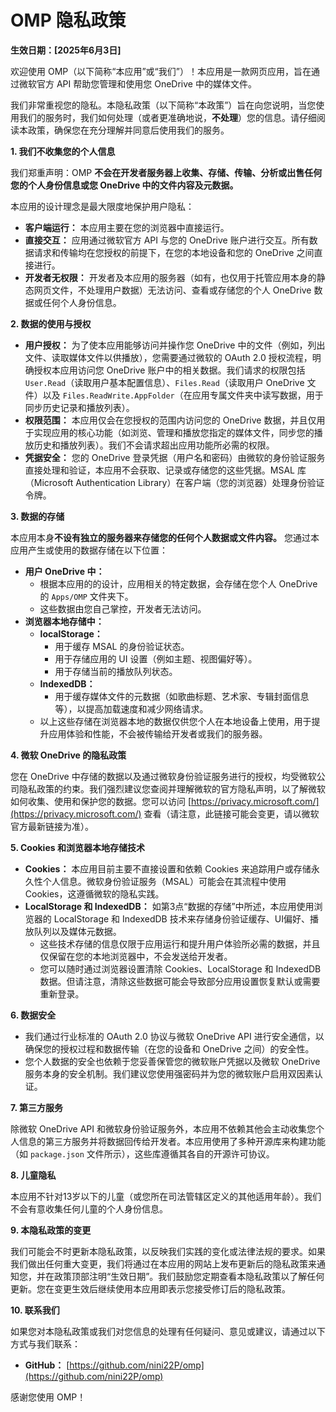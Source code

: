 # OMP 隐私政策

**生效日期：[2025年6月3日]**

欢迎使用 OMP（以下简称“本应用”或“我们”）！本应用是一款网页应用，旨在通过微软官方 API 帮助您管理和使用您 OneDrive 中的媒体文件。

我们非常重视您的隐私。本隐私政策（以下简称“本政策”）旨在向您说明，当您使用我们的服务时，我们如何处理（或者更准确地说，**不处理**）您的信息。请仔细阅读本政策，确保您在充分理解并同意后使用我们的服务。

**1. 我们不收集您的个人信息**

我们郑重声明：OMP **不会在开发者服务器上收集、存储、传输、分析或出售任何您的个人身份信息或您 OneDrive 中的文件内容及元数据。**

本应用的设计理念是最大限度地保护用户隐私：

* **客户端运行：** 本应用主要在您的浏览器中直接运行。
* **直接交互：** 应用通过微软官方 API 与您的 OneDrive 账户进行交互。所有数据请求和传输均在您授权的前提下，在您的本地设备和您的 OneDrive 之间直接进行。
* **开发者无权限：** 开发者及本应用的服务器（如有，也仅用于托管应用本身的静态网页文件，不处理用户数据）无法访问、查看或存储您的个人 OneDrive 数据或任何个人身份信息。

**2. 数据的使用与授权**

* **用户授权：** 为了使本应用能够访问并操作您 OneDrive 中的文件（例如，列出文件、读取媒体文件以供播放），您需要通过微软的 OAuth 2.0 授权流程，明确授权本应用访问您 OneDrive 账户中的相关数据。我们请求的权限包括 `User.Read`（读取用户基本配置信息）、`Files.Read`（读取用户 OneDrive 文件）以及 `Files.ReadWrite.AppFolder`（在应用专属文件夹中读写数据，用于同步历史记录和播放列表）。
* **权限范围：** 本应用仅会在您授权的范围内访问您的 OneDrive 数据，并且仅用于实现应用的核心功能（如浏览、管理和播放您指定的媒体文件，同步您的播放历史和播放列表）。我们不会请求超出应用功能所必需的权限。
* **凭据安全：** 您的 OneDrive 登录凭据（用户名和密码）由微软的身份验证服务直接处理和验证，本应用不会获取、记录或存储您的这些凭据。MSAL 库（Microsoft Authentication Library）在客户端（您的浏览器）处理身份验证令牌。

**3. 数据的存储**

本应用本身**不设有独立的服务器来存储您的任何个人数据或文件内容。** 您通过本应用产生或使用的数据存储在以下位置：

* **用户 OneDrive 中：**
    * 根据本应用的的设计，应用相关的特定数据，会存储在您个人 OneDrive 的 `Apps/OMP` 文件夹下。
    * 这些数据由您自己掌控，开发者无法访问。
* **浏览器本地存储中：**
    * **localStorage：**
        * 用于缓存 MSAL 的身份验证状态。
        * 用于存储应用的 UI 设置（例如主题、视图偏好等）。
        * 用于存储当前的播放队列状态。
    * **IndexedDB：**
        * 用于缓存媒体文件的元数据（如歌曲标题、艺术家、专辑封面信息等），以提高加载速度和减少网络请求。
    * 以上这些存储在浏览器本地的数据仅供您个人在本地设备上使用，用于提升应用体验和性能，不会被传输给开发者或我们的服务器。

**4. 微软 OneDrive 的隐私政策**

您在 OneDrive 中存储的数据以及通过微软身份验证服务进行的授权，均受微软公司隐私政策的约束。我们强烈建议您查阅并理解微软的官方隐私声明，以了解微软如何收集、使用和保护您的数据。您可以访问 [https://privacy.microsoft.com/](https://privacy.microsoft.com/) 查看（请注意，此链接可能会变更，请以微软官方最新链接为准）。

**5. Cookies 和浏览器本地存储技术**

* **Cookies：** 本应用目前主要不直接设置和依赖 Cookies 来追踪用户或存储永久性个人信息。微软身份验证服务（MSAL）可能会在其流程中使用 Cookies，这遵循微软的隐私实践。
* **LocalStorage 和 IndexedDB：** 如第3点“数据的存储”中所述，本应用使用浏览器的 LocalStorage 和 IndexedDB 技术来存储身份验证缓存、UI偏好、播放队列以及媒体元数据。
    * 这些技术存储的信息仅限于应用运行和提升用户体验所必需的数据，并且仅保留在您的本地浏览器中，不会发送给开发者。
    * 您可以随时通过浏览器设置清除 Cookies、LocalStorage 和 IndexedDB 数据。但请注意，清除这些数据可能会导致部分应用设置恢复默认或需要重新登录。

**6. 数据安全**

* 我们通过行业标准的 OAuth 2.0 协议与微软 OneDrive API 进行安全通信，以确保您的授权过程和数据传输（在您的设备和 OneDrive 之间）的安全性。
* 您个人数据的安全也依赖于您妥善保管您的微软账户凭据以及微软 OneDrive 服务本身的安全机制。我们建议您使用强密码并为您的微软账户启用双因素认证。

**7. 第三方服务**

除微软 OneDrive API 和微软身份验证服务外，本应用不依赖其他会主动收集您个人信息的第三方服务并将数据回传给开发者。本应用使用了多种开源库来构建功能（如 `package.json` 文件所示），这些库遵循其各自的开源许可协议。

**8. 儿童隐私**

本应用不针对13岁以下的儿童（或您所在司法管辖区定义的其他适用年龄）。我们不会有意收集任何儿童的个人身份信息。

**9. 本隐私政策的变更**

我们可能会不时更新本隐私政策，以反映我们实践的变化或法律法规的要求。如果我们做出任何重大变更，我们将通过在本应用的网站上发布更新后的隐私政策来通知您，并在政策顶部注明“生效日期”。我们鼓励您定期查看本隐私政策以了解任何更新。您在变更生效后继续使用本应用即表示您接受修订后的隐私政策。

**10. 联系我们**

如果您对本隐私政策或我们对您信息的处理有任何疑问、意见或建议，请通过以下方式与我们联系：

* **GitHub：** [https://github.com/nini22P/omp](https://github.com/nini22P/omp)

感谢您使用 OMP！